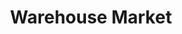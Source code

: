 ---
title: "Warehouse Market"
url: /tulsa/warehouse-market-north-sheridan-road/
shop: Supermarkt
---